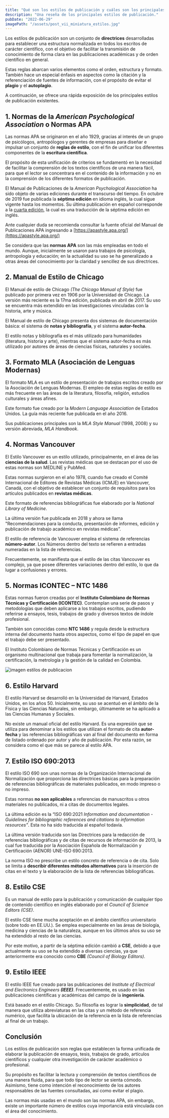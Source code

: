 ```yaml
---
title: "Qué son los estilos de publicación y cuáles son los principales"
description: "Una reseña de los principales estilos de publicación."
pubDate: "2022-06-29"
imagePath: "/assets/post_vii_miniatura_estilos.jpg"
---
```


Los estilos de publicación son un conjunto de **directrices** desarrolladas para establecer una estructura normalizada en todos los escritos de carácter científico, con el objetivo de facilitar la transmisión de conocimiento de forma clara en las publicaciones académicas y de orden científico en general.

Estas reglas abarcan varios elementos como el orden, estructura y formato. También hace un especial énfasis en aspectos como la citación y la referenciación de fuentes de información, con el propósito de evitar el **plagio** y el **autoplagio**.

A continuación, se ofrece una rápida exposición de los principales estilos de publicación existentes.

## 1. Normas de la *American Psychological Association* o Normas APA

Las normas APA se originaron en el año 1929, gracias al interés de un grupo de psicólogos, antropólogos y gerentes de empresas para diseñar e impulsar un conjunto de **reglas de estilo**, con el fin de unificar los diferentes componentes de la **escritura científica**.

El propósito de esta unificación de criterios se fundamentó en la necesidad de facilitar la comprensión de los textos científicos de una manera fácil, para que el lector se concentrara en el contenido de la información y no en la comprensión de los diferentes formatos de publicación.

El Manual de Publicaciones de la *American Psychological Association* ha sido objeto de varias ediciones durante el transcurso del tiempo. En octubre de 2019 fue publicada la **séptima edición** en idioma inglés, la cual sigue vigente hasta los momentos. Su última publicación en español corresponde a la [cuarta edición](https://www.amazon.com/-/es/American-Psychological-Association/dp/6074488568?__mk_es_US=%C3%85M%C3%85%C5%BD%C3%95%C3%91&crid=2WY5TV7IJNGUG&dchild=1&keywords=normas+apa&qid=1631908958&sprefix=shelf,aps,266&sr=8-8&linkCode=sl1&tag=buenaventura-20&linkId=3ca16781c1072125a45fd506d8e06389&language=es_US&ref_=as_li_ss_tl), la cual es una traducción de la séptima edición en inglés.

Ante cualquier duda se recomienda consultar la fuente oficial del Manual de Publicaciones APA ingresando a [https://apastyle.apa.org/](https://apastyle.apa.org/)

Se considera que las **normas APA** son las más empleadas en todo el mundo. Aunque, inicialmente se usaron para trabajos de psicología, antropología y educación; en la actualidad su uso se ha generalizado a otras áreas del conocimiento por la claridad y sencillez de sus directrices.

## 2. Manual de Estilo de Chicago

El Manual de estilo de Chicago *(The Chicago Manual of Style)* fue publicado por primera vez en 1906 por la Universidad de Chicago. La versión más reciente es la 17ma edición, publicada en abril de 2017. Su uso se encuentra más extendido en las investigaciones vinculadas con la historia, arte y música.

El Manual de estilo de Chicago presenta dos sistemas de documentación básica: el sistema de **notas y bibliografía**, y el sistema **autor-fecha**.

El estilo notas y bibliografía es el más utilizado para humanidades (literatura, historia y arte), mientras que el sistema autor-fecha es más utilizado por autores de áreas de ciencias físicas, naturales y sociales.

## 3. Formato MLA (Asociación de Lenguas Modernas)

El formato MLA es un estilo de presentación de trabajos escritos creado por la Asociación de Lenguas Modernas. El empleo de estas reglas de estilo es más frecuente en las áreas de la literatura, filosofía, religión, estudios culturales y áreas afines.

Este formato fue creado por la *Modern Language Association* de Estados Unidos. La guía más reciente fue publicada en el año 2016.

Sus publicaciones principales son la *MLA Style Manual* (1998, 2008) y su versión abreviada, *MLA Handbook*.

## 4. Normas Vancouver

El Estilo Vancouver es un estilo utilizado, principalmente, en el área de las **ciencias de la salud**. Las revistas médicas que se destacan por el uso de estas normas son MEDLINE y PubMed.

Estas normas surgieron en el año 1978, cuando fue creado el Comité Internacional de Editores de Revistas Médicas (ICMJE) en Vancouver, Canadá, con el objetivo de establecer un conjunto de requisitos para los artículos publicados en **revistas médicas**.

Este formato de referencias bibliográficas fue elaborado por la *National Library of Medicine*.

La última versión fue publicada en 2018 y ahora se llama "Recomendaciones para la conducta, presentación de informes, edición y publicación de trabajo académico en revistas médicas”.

El estilo de referencia de Vancouver emplea el sistema de referencias **número-autor**. Los Números dentro del texto se refieren a entradas numeradas en la lista de referencias.

Frecuentemente, se manifiesta que el estilo de las citas Vancouver es complejo, ya que posee diferentes variaciones dentro del estilo, lo que da lugar a confusiones y errores.

## 5. Normas ICONTEC – NTC 1486

Estas normas fueron creadas por el **Instituto Colombiano de Normas Técnicas y Certificación (ICONTEC)**. Contemplan una serie de pasos y metodologías que deben aplicarse a los trabajos escritos, pudiendo referirse a ensayos, tesis, trabajos de grado y diversos textos de índole profesional.

También son conocidas como **NTC 1486** y regula desde la estructura interna del documento hasta otros aspectos, como el tipo de papel en que el trabajo debe ser presentado.

El Instituto Colombiano de Normas Técnicas y Certificación es un organismo multinacional que trabaja para fomentar la normalización, la certificación, la metrología y la gestión de la calidad en Colombia.

![imagen estilos de publicacion](/assets/post_vii_imagen_i.jpg)

## 6. Estilo Harvard

El estilo Harvard se desarrolló en la Universidad de Harvard, Estados Unidos, en los años 50. Inicialmente, su uso se acentuó en el ámbito de la Física y las Ciencias Naturales, sin embargo, últimamente se ha aplicado a las Ciencias Humanas y Sociales.

No existe un manual oficial del estilo Harvard. Es una expresión que se utiliza para denominar a los estilos que utilizan el formato de cita **autor-fecha** y las referencias bibliográficas van al final del documento en forma de listado ordenado por autor y año de publicación. Por esta razón, se considera como el que más se parece al estilo APA.

## 7. Estilo ISO 690:2013

El estilo ISO 690 son unas normas de la Organización Internacional de Normalización que proporciona las directrices básicas para la preparación de referencias bibliográficas de materiales publicados, en modo impreso o no impreso.

Estas normas **no son aplicables** a referencias de manuscritos u otros materiales no publicados, ni a citas de documentos legales.

La última edición es la “ISO 690:2021 *Information and documentation - Guidelines for bibliographic references and citations to information resources"*. Esta no ha sido traducida al español todavía.

La última versión traducida son las Directrices para la redacción de referencias bibliográficas y de citas de recursos de información de 2013, la cual fue traducida por la Asociación Española de Normalización y Certificación (AENOR) UNE-ISO 690:2013.

La norma ISO no prescribe un estilo concreto de referencia o de cita. Solo se limita a **describir diferentes métodos alternativos** para la inserción de citas en el texto y la elaboración de la lista de referencias bibliográficas.

## 8. Estilo CSE

Es un manual de estilo para la publicación y comunicación de cualquier tipo de contenido científico en inglés elaborado por el *Council of Science Editors (CSE)*.

El estilo CSE tiene mucha aceptación en el ámbito científico universitario (sobre todo en EE.UU.). Se emplea especialmente en las áreas de biología, medicina y ciencias de la naturaleza, aunque en los últimos años su uso se ha extendido al resto de las ciencias.

Por este motivo, a partir de la séptima edición cambió a **CSE**, debido a que actualmente su uso se ha extendido a diversas ciencias, ya que anteriormente era conocido como **CBE** *(Council of Biology Editors)*.

## 9. Estilo IEEE

El estilo IEEE fue creado para las publicaciones del *Institute of Electrical and Electronics Engineers **(IEEE)***. Frecuentemente, es usado en las publicaciones científicas y académicas del campo de la **ingeniería**.

Está basado en el estilo Chicago. Su filosofía es lograr la **simplicidad**, de tal manera que utiliza abreviaturas en las citas y un método de referencia numérico, que facilita la ubicación de la referencia en la lista de referencias al final de un trabajo.

## Conclusión

Los estilos de publicación son reglas que establecen la forma unificada de elaborar la publicación de ensayos, tesis, trabajos de grado, artículos científicos y cualquier otra investigación de carácter académico o profesional.

Su propósito es facilitar la lectura y comprensión de textos científicos de una manera fluida, para que todo tipo de lector se sienta cómodo. Asimismo, tiene como intención el reconocimiento de los autores responsables de las fuentes consultadas, así como evitar el plagio.

Las normas más usadas en el mundo son las normas APA, sin embargo, existe un importante número de estilos cuya importancia está vinculada con el área del conocimiento.